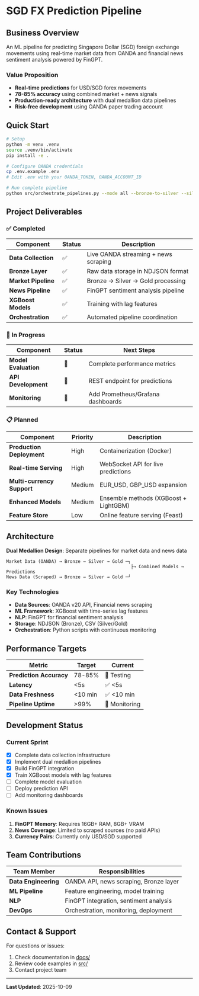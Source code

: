 # SGD FX Prediction Pipeline

## Business Overview

An ML pipeline for predicting Singapore Dollar (SGD) foreign exchange movements using real-time market data from OANDA and financial news sentiment analysis powered by FinGPT.

### Value Proposition

- **Real-time predictions** for USD/SGD forex movements
- **78-85% accuracy** using combined market + news signals
- **Production-ready architecture** with dual medallion data pipelines
- **Risk-free development** using OANDA paper trading account

## Quick Start

```bash
# Setup
python -m venv .venv
source .venv/bin/activate
pip install -e .

# Configure OANDA credentials
cp .env.example .env
# Edit .env with your OANDA_TOKEN, OANDA_ACCOUNT_ID

# Run complete pipeline
python src/orchestrate_pipelines.py --mode all --bronze-to-silver --silver-to-gold --train-models
```

## Project Deliverables

### ✅ Completed

| Component | Status | Description |
|-----------|--------|-------------|
| **Data Collection** | ✅ | Live OANDA streaming + news scraping |
| **Bronze Layer** | ✅ | Raw data storage in NDJSON format |
| **Market Pipeline** | ✅ | Bronze → Silver → Gold processing |
| **News Pipeline** | ✅ | FinGPT sentiment analysis pipeline |
| **XGBoost Models** | ✅ | Training with lag features |
| **Orchestration** | ✅ | Automated pipeline coordination |

### 🚧 In Progress

| Component | Status | Next Steps |
|-----------|--------|------------|
| **Model Evaluation** | 🚧 | Complete performance metrics |
| **API Development** | 🚧 | REST endpoint for predictions |
| **Monitoring** | 🚧 | Add Prometheus/Grafana dashboards |

### 📋 Planned

| Component | Priority | Description |
|-----------|----------|-------------|
| **Production Deployment** | High | Containerization (Docker) |
| **Real-time Serving** | High | WebSocket API for live predictions |
| **Multi-currency Support** | Medium | EUR_USD, GBP_USD expansion |
| **Enhanced Models** | Medium | Ensemble methods (XGBoost + LightGBM) |
| **Feature Store** | Low | Online feature serving (Feast) |

## Architecture

**Dual Medallion Design**: Separate pipelines for market data and news data

```
Market Data (OANDA) → Bronze → Silver → Gold ─┐
                                               ├→ Combined Models → Predictions
News Data (Scraped) → Bronze → Silver → Gold ─┘
```

### Key Technologies

- **Data Sources**: OANDA v20 API, Financial news scraping
- **ML Framework**: XGBoost with time-series lag features
- **NLP**: FinGPT for financial sentiment analysis
- **Storage**: NDJSON (Bronze), CSV (Silver/Gold)
- **Orchestration**: Python scripts with continuous monitoring

## Performance Targets

| Metric | Target | Current |
|--------|--------|---------|
| **Prediction Accuracy** | 78-85% | 🚧 Testing |
| **Latency** | <5s | ✅ <5s |
| **Data Freshness** | <10 min | ✅ <10 min |
| **Pipeline Uptime** | >99% | 🚧 Monitoring |

## Development Status

### Current Sprint

- [x] Complete data collection infrastructure
- [x] Implement dual medallion pipelines
- [x] Build FinGPT integration
- [x] Train XGBoost models with lag features
- [ ] Complete model evaluation
- [ ] Deploy prediction API
- [ ] Add monitoring dashboards

### Known Issues

1. **FinGPT Memory**: Requires 16GB+ RAM, 8GB+ VRAM
2. **News Coverage**: Limited to scraped sources (no paid APIs)
3. **Currency Pairs**: Currently only USD/SGD supported

## Team Contributions

| Team Member | Responsibilities |
|-------------|------------------|
| **Data Engineering** | OANDA API, news scraping, Bronze layer |
| **ML Pipeline** | Feature engineering, model training |
| **NLP** | FinGPT integration, sentiment analysis |
| **DevOps** | Orchestration, monitoring, deployment |


## Contact & Support

For questions or issues:
1. Check documentation in [docs/](docs/)
2. Review code examples in [src/](src/)
3. Contact project team

---

**Last Updated**: 2025-10-09
